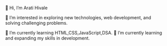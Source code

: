 👋 Hi, I’m Arati Hivale

👀 I’m interested in exploring new technologies, web development, and solving challenging problems.

🌱 I’m currently learning HTML,CSS,JavaScript,DSA.
🌱 I’m currently learning and expanding my skills in development.
